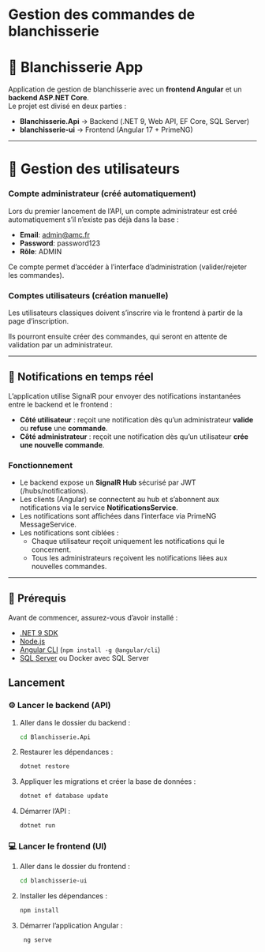 # Gestion des commandes de blanchisserie

# 🧺 Blanchisserie App

Application de gestion de blanchisserie avec un **frontend Angular** et un **backend ASP.NET Core**.  
Le projet est divisé en deux parties :
- **Blanchisserie.Api** → Backend (.NET 9, Web API, EF Core, SQL Server)
- **blanchisserie-ui** → Frontend (Angular 17 + PrimeNG)

---

# 👤 Gestion des utilisateurs
###   Compte administrateur (créé automatiquement)
Lors du premier lancement de l’API, un compte administrateur est créé automatiquement s’il n’existe pas déjà dans la base :
- **Email**: admin@amc.fr
- **Password**: password123
- **Rôle**: ADMIN

Ce compte permet d’accéder à l’interface d’administration (valider/rejeter les commandes).

### Comptes utilisateurs (création manuelle)
Les utilisateurs classiques doivent s’inscrire via le frontend à partir de la page d’inscription.

Ils pourront ensuite créer des commandes, qui seront en attente de validation par un administrateur.


---

## 🔔 Notifications en temps réel
L’application utilise SignalR pour envoyer des notifications instantanées entre le backend et le frontend :
- **Côté utilisateur** : reçoit une notification dès qu’un administrateur **valide** ou **refuse** une **commande**.
- **Côté administrateur** : reçoit une notification dès qu’un utilisateur **crée une nouvelle commande**.

### Fonctionnement
- Le backend expose un **SignalR Hub** sécurisé par JWT (/hubs/notifications).
- Les clients (Angular) se connectent au hub et s’abonnent aux notifications via le service **NotificationsService**.
- Les notifications sont affichées dans l’interface via PrimeNG MessageService.
- Les notifications sont ciblées :
   - Chaque utilisateur reçoit uniquement les notifications qui le concernent.
   - Tous les administrateurs reçoivent les notifications liées aux nouvelles commandes.


---

## 🚀 Prérequis

Avant de commencer, assurez-vous d’avoir installé :

- [.NET 9 SDK](https://dotnet.microsoft.com/fr-fr/download/dotnet/9.0)
- [Node.js](https://nodejs.org/)
- [Angular CLI](https://angular.dev/cli) (`npm install -g @angular/cli`)
- [SQL Server](https://www.microsoft.com/sql-server) ou Docker avec SQL Server

## Lancement

### ⚙️ Lancer le backend (API)

1. Aller dans le dossier du backend :
   ```bash
   cd Blanchisserie.Api
    ```
2. Restaurer les dépendances :
   ```bash
   dotnet restore
    ```
3. Appliquer les migrations et créer la base de données :
    ```bash
    dotnet ef database update
    ```
4. Démarrer l’API :
    ```bash
   dotnet run
   ```

### 💻 Lancer le frontend (UI)
1. Aller dans le dossier du frontend :
   ```bash
   cd blanchisserie-ui
    ```
2. Installer les dépendances :
    ```bash
    npm install
    ```
3. Démarrer l’application Angular :
   ```bash
    ng serve
    ```
